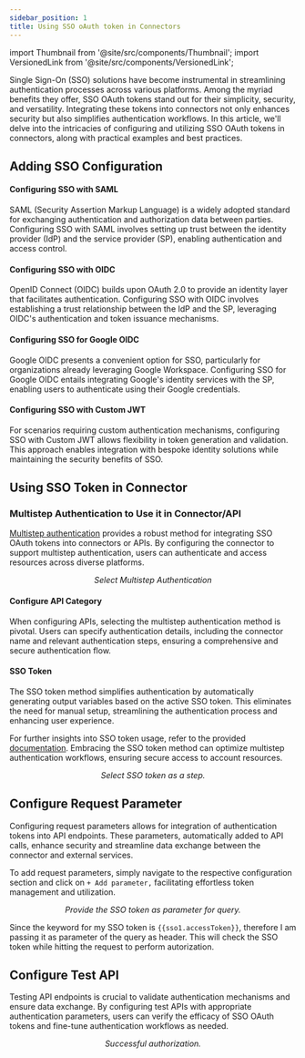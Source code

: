```yaml
---
sidebar_position: 1
title: Using SSO oAuth token in Connectors
---
```


import Thumbnail from '@site/src/components/Thumbnail';
import VersionedLink from '@site/src/components/VersionedLink';

Single Sign-On (SSO) solutions have become instrumental in streamlining authentication processes across various platforms. Among the myriad benefits they offer, SSO OAuth tokens stand out for their simplicity, security, and versatility. Integrating these tokens into connectors not only enhances security but also simplifies authentication workflows. In this article, we'll delve into the intricacies of configuring and utilizing SSO OAuth tokens in connectors, along with practical examples and best practices.

## Adding SSO Configuration

#### Configuring SSO with SAML

SAML (Security Assertion Markup Language) is a widely adopted standard for exchanging authentication and authorization data between parties. Configuring SSO with SAML involves setting up trust between the identity provider (IdP) and the service provider (SP), enabling authentication and access control.

#### Configuring SSO with OIDC

OpenID Connect (OIDC) builds upon OAuth 2.0 to provide an identity layer that facilitates authentication. Configuring SSO with OIDC involves establishing a trust relationship between the IdP and the SP, leveraging OIDC's authentication and token issuance mechanisms.

#### Configuring SSO for Google OIDC

Google OIDC presents a convenient option for SSO, particularly for organizations already leveraging Google Workspace. Configuring SSO for Google OIDC entails integrating Google's identity services with the SP, enabling users to authenticate using their Google credentials.

#### Configuring SSO with Custom JWT

For scenarios requiring custom authentication mechanisms, configuring SSO with Custom JWT allows flexibility in token generation and validation. This approach enables integration with bespoke identity solutions while maintaining the security benefits of SSO.

## Using SSO Token in Connector

### Multistep Authentication to Use it in Connector/API

[Multistep authentication](/multistep-authentication/#configure-auth-flow) provides a robust method for integrating SSO OAuth tokens into connectors or APIs. By configuring the connector to support multistep authentication, users can authenticate and access resources across diverse platforms.

<figure>
  <Thumbnail src="/img/advanced-concepts/multistep-auth/select-api-authentication.png" alt="Select API Authentication" />
  <figcaption align = "center"><i>Select Multistep Authentication</i></figcaption>
</figure>

#### Configure API Category

When configuring APIs, selecting the multistep authentication method is pivotal. Users can specify authentication details, including the connector name and relevant authentication steps, ensuring a comprehensive and secure authentication flow.

#### SSO Token

The SSO token method simplifies authentication by automatically generating output variables based on the active SSO token. This eliminates the need for manual setup, streamlining the authentication process and enhancing user experience.

For further insights into SSO token usage, refer to the provided [documentation](/sso/configuring-sso-with-saml/). Embracing the SSO token method can optimize multistep authentication workflows, ensuring secure access to account resources.

<figure>
  <Thumbnail src="/img/advanced-concepts/using-sso/sso.jpeg" alt="Select SSO token as a step." />
  <figcaption align = "center"><i>Select SSO token as a step.</i></figcaption>
</figure>


## Configure Request Parameter

Configuring request parameters allows for integration of authentication tokens into API endpoints. These parameters, automatically added to API calls, enhance security and streamline data exchange between the connector and external services.

To add request parameters, simply navigate to the respective configuration section and click on `+ Add parameter,` facilitating effortless token management and utilization.


<figure>
  <Thumbnail src="/img/advanced-concepts/using-sso/req-para.jpeg" alt="Provide the SSO token as parameter for query."/>
  <figcaption align = "center"><i>Provide the SSO token as parameter for query.</i></figcaption>
</figure>

Since the keyword for my SSO token is `{{sso1.accessToken}}`, therefore I am passing it as parameter of the query as header. This will check the SSO token while hitting the request to perform autorization.

## Configure Test API

Testing API endpoints is crucial to validate authentication mechanisms and ensure data exchange. By configuring test APIs with appropriate authentication parameters, users can verify the efficacy of SSO OAuth tokens and fine-tune authentication workflows as needed.

<figure>
  <Thumbnail src="/img/advanced-concepts/using-sso/res.jpeg" alt="Successful authorization."/>
  <figcaption align = "center"><i>Successful authorization.</i></figcaption>
</figure>
